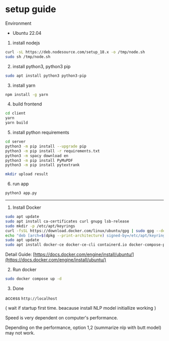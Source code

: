 # setup guide

Environment
- Ubuntu 22.04

1. install nodejs
```bash
curl -sL https://deb.nodesource.com/setup_18.x -o /tmp/node.sh
sudo sh /tmp/node.sh
```

2. install python3, python3 pip
```bash
sudo apt install python3 python3-pip
```

3. install yarn
```bash
npm install -g yarn
```

4. build frontend
```bash
cd client
yarn
yarn build
```

5. install python requirements
```bash
cd server
python3 -m pip install --upgrade pip
python3 -m pip install -r requirements.txt
python3 -m spacy download en
python3 -m pip install PyMuPDF
python3 -m pip install pytextrank

mkdir upload result
```

6. run app
```bash
python3 app.py
```

---

1. Install Docker 

```bash
sudo apt update
sudo apt install ca-certificates curl gnupg lsb-release
sudo mkdir -p /etc/apt/keyrings
curl -fsSL https://download.docker.com/linux/ubuntu/gpg | sudo gpg --dearmor -o /etc/apt/keyrings/docker.gpg
echo "deb [arch=$(dpkg --print-architecture) signed-by=/etc/apt/keyrings/docker.gpg] https://download.docker.com/linux/ubuntu $(lsb_release -cs) stable" | sudo tee /etc/apt/sources.list.d/docker.list > /dev/null
sudo apt update
sudo apt install docker-ce docker-ce-cli containerd.io docker-compose-plugin
```

Detail Guide: [https://docs.docker.com/engine/install/ubuntu/](https://docs.docker.com/engine/install/ubuntu/)


2. Run docker

```bash
sudo docker compose up -d
```

3. Done

access `http://localhost`

( wait if startup first time. beacause install NLP model initiallize working ) 


Speed is very dependent on computer's performance.

Depending on the performance, option 1,2 (summarize nlp with butt model) may not work.
